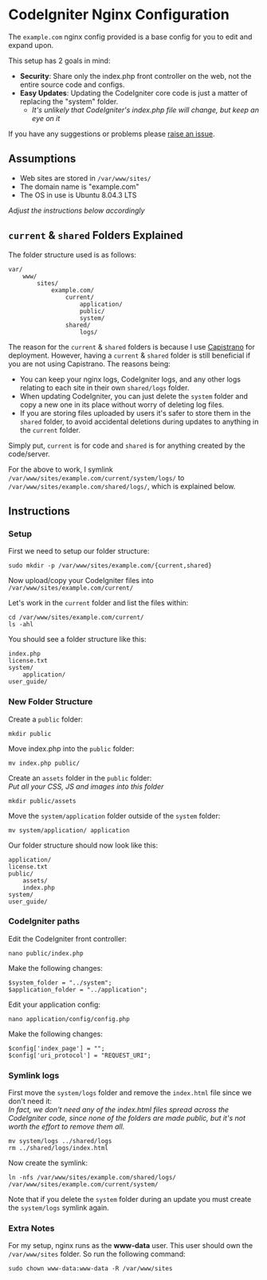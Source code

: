 # CodeIgniter Nginx Configuration #
The `example.com` nginx config provided is a base config for you to edit and expand upon.

This setup has 2 goals in mind:

* **Security**: Share only the index.php front controller on the web, not the entire source code and configs.  
* **Easy Updates**: Updating the CodeIgniter core code is just a matter of replacing the "system" folder.
    * _It's unlikely that CodeIgniter's index.php file will change, but keep an eye on it_

If you have any suggestions or problems please [raise an issue](https://github.com/chrisgaunt/codeigniter-nginx/issues).

## Assumptions ##

* Web sites are stored in `/var/www/sites/`
* The domain name is "example.com"
* The OS in use is Ubuntu 8.04.3 LTS

_Adjust the instructions below accordingly_

## `current` & `shared` Folders Explained ##
The folder structure used is as follows:

	var/
		www/
			sites/
				example.com/
					current/
						application/
						public/
						system/
					shared/
						logs/

The reason for the `current` & `shared` folders is because I use [Capistrano](http://www.capify.org) for deployment. However, having a `current` & `shared` folder is still beneficial if you are not using Capistrano. The reasons being:

* You can keep your nginx logs, CodeIgniter logs, and any other logs relating to each site in their own `shared/logs` folder.
* When updating CodeIgniter, you can just delete the `system` folder and copy a new one in its place without worry of deleting log files.
* If you are storing files uploaded by users it's safer to store them in the `shared` folder, to avoid accidental deletions during updates to anything in the `current` folder.

Simply put, `current` is for code and `shared` is for anything created by the code/server.

For the above to work, I symlink `/var/www/sites/example.com/current/system/logs/` to `/var/www/sites/example.com/shared/logs/`, which is explained below.

## Instructions ##

### Setup ###
First we need to setup our folder structure:

	sudo mkdir -p /var/www/sites/example.com/{current,shared}

Now upload/copy your CodeIgniter files into `/var/www/sites/example.com/current/`

Let's work in the `current` folder and list the files within:

	cd /var/www/sites/example.com/current/
	ls -ahl

You should see a folder structure like this:

	index.php
	license.txt
	system/
		application/
	user_guide/

### New Folder Structure ###
Create a `public` folder:

	mkdir public

Move index.php into the `public` folder:

	mv index.php public/

Create an `assets` folder in the `public` folder:  
_Put all your CSS, JS and images into this folder_

	mkdir public/assets

Move the `system/application` folder outside of the `system` folder:

	mv system/application/ application

Our folder structure should now look like this:

	application/
	license.txt
	public/
		assets/
		index.php
	system/
	user_guide/

### CodeIgniter paths ###
Edit the CodeIgniter front controller:

	nano public/index.php

Make the following changes:

	$system_folder = "../system";
	$application_folder = "../application";

Edit your application config:

	nano application/config/config.php

Make the following changes:

	$config['index_page'] = "";
	$config['uri_protocol'] = "REQUEST_URI";

### Symlink logs ###
First move the `system/logs` folder and remove the `index.html` file since we don't need it:  
_In fact, we don't need any of the index.html files spread across the CodeIgniter code, since none of the folders are made public, but it's not worth the effort to remove them all._

	mv system/logs ../shared/logs
	rm ../shared/logs/index.html

Now create the symlink:

	ln -nfs /var/www/sites/example.com/shared/logs/ /var/www/sites/example.com/current/system/

Note that if you delete the `system` folder during an update you must create the `system/logs` symlink again.

### Extra Notes ###
For my setup, nginx runs as the **www-data** user. This user should own the `/var/www/sites` folder. So run the following command:

	sudo chown www-data:www-data -R /var/www/sites